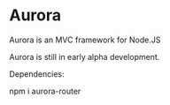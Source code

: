 # Aurora
Aurora is an MVC framework for Node.JS

Aurora is still in early alpha development. 

Dependencies: 

npm i aurora-router